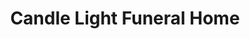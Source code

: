 ---
title: "Candle Light Funeral Home"
url: /catonsville/candle-light-funeral-home/
shop: funeral directors
---